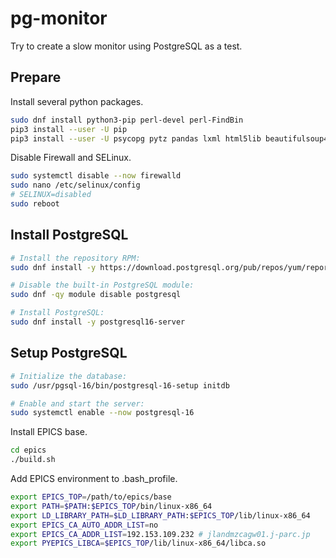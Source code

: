 pg-monitor
==========

Try to create a slow monitor using PostgreSQL as a test.

## Prepare

Install several python packages.

``` sh
sudo dnf install python3-pip perl-devel perl-FindBin
pip3 install --user -U pip
pip3 install --user -U psycopg pytz pandas lxml html5lib beautifulsoup4 pyepics
```

Disable Firewall and SELinux.

``` sh
sudo systemctl disable --now firewalld
sudo nano /etc/selinux/config
# SELINUX=disabled
sudo reboot
```

## Install PostgreSQL

``` sh
# Install the repository RPM:
sudo dnf install -y https://download.postgresql.org/pub/repos/yum/reporpms/EL-9-x86_64/pgdg-redhat-repo-latest.noarch.rpm

# Disable the built-in PostgreSQL module:
sudo dnf -qy module disable postgresql

# Install PostgreSQL:
sudo dnf install -y postgresql16-server
```

## Setup PostgreSQL

```sh
# Initialize the database:
sudo /usr/pgsql-16/bin/postgresql-16-setup initdb

# Enable and start the server:
sudo systemctl enable --now postgresql-16
```

Install EPICS base.

```sh
cd epics
./build.sh
```

Add EPICS environment to .bash_profile.

```sh
export EPICS_TOP=/path/to/epics/base
export PATH=$PATH:$EPICS_TOP/bin/linux-x86_64
export LD_LIBRARY_PATH=$LD_LIBRARY_PATH:$EPICS_TOP/lib/linux-x86_64
export EPICS_CA_AUTO_ADDR_LIST=no
export EPICS_CA_ADDR_LIST=192.153.109.232 # jlandmzcagw01.j-parc.jp
export PYEPICS_LIBCA=$EPICS_TOP/lib/linux-x86_64/libca.so
```